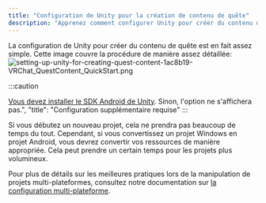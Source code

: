 ```yaml
---
title: "Configuration de Unity pour la création de contenu de quête"
description: "Apprenez comment configurer Unity pour créer du contenu de quête et suivez nos meilleures pratiques pour les projets multi-plateformes."
---
```


La configuration de Unity pour créer du contenu de quête est en fait assez simple. Cette image couvre la procédure de manière assez détaillée:
![setting-up-unity-for-creating-quest-content-1ac8b19-VRChat_QuestContent_QuickStart.png](/img/setting-up-unity-for-creating-quest-content-1ac8b19-VRChat_QuestContent_QuickStart.png)

:::caution

[Vous devez installer le SDK Android de Unity](https://docs.unity3d.com/Manual/android-sdksetup.html). Sinon, l'option ne s'affichera pas.",
  "title": "Configuration supplémentaire requise"
:::

Si vous débutez un nouveau projet, cela ne prendra pas beaucoup de temps du tout. Cependant, si vous convertissez un projet Windows en projet Android, vous devrez convertir vos ressources de manière appropriée. Cela peut prendre un certain temps pour les projets plus volumineux.

Pour plus de détails sur les meilleures pratiques lors de la manipulation de projets multi-plateformes, consultez notre documentation sur [la configuration multi-plateforme](/platforms/android/cross-platform-setup).